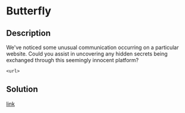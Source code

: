 # Butterfly

## Description

We've noticed some unusual communication occurring on a particular website. Could you assist in uncovering any hidden secrets being exchanged through this seemingly innocent platform?

`<url>`

## Solution

[link](solution/README.md)
